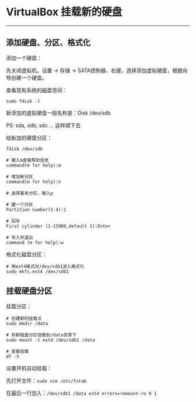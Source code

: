 # VirtualBox 挂载新的硬盘

---

## 添加硬盘、分区、格式化

添加一个硬盘：

先关闭虚拟机。设置 -> 存储 -> SATA控制器，右键，选择添加虚拟硬盘，根据向导创建一个硬盘。

查看现有系统的磁盘空间：

```shell
sudo fdisk -l
```

新添加的虚拟硬盘一般名称是：Disk /dev/sdb

PS: sda, sdb, sdc ... 这样顺下去

给新加的硬盘分区：

```shell
fdisk /dev/sdb

# 键入m查看帮助信息
command(m for help):m

# 增加新分区
command(m for help):n

# 选择基本分区，输入p

# 建一个分区
Partition number(1-4):1

# 回车
First cylinder (1-15908,default 1):Enter

# 写入并退出
command (m for help):w
```

格式化磁盘分区：

```shell
# 用ext4格式对/dev/sdb1进入格式化
sudo mkfs.ext4 /dev/sdb1
```

## 挂载硬盘分区

挂载分区：

```shell
# 创建新的挂载点
sudo mkdir /data

# 将新磁盘分区挂载到/data目录下
sudo mount -t ext4 /dev/sdb1 /data

# 查看挂载
df -h
```

设置开机自动挂载：

先打开文件：`sudo vim /etc/fstab`

在最后一行加入：`/dev/sdb1 /data ext4 errors=remount-ro 0 1`